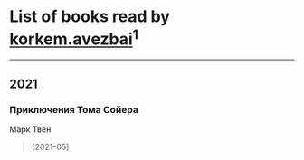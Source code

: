 # List of books read by [korkem.avezbai](http://vk.com/id535554968)<sup>1</sup>
---

## 2021

### Приключения Тома Сойера
Марк Твен
> [2021-05] 



